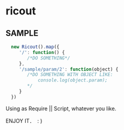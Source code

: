 # ricout


## SAMPLE

```javascript
  new Ricout().map({
     '/': function() {
        /*DO SOMETHING*/
     },
     '/sample/param/2': function(object) {
        /*DO SOMETHING WITH OBJECT LIKE: 
            console.log(object.param);
        */
     }
  })

```

Using as Require || Script, whatever you like.

ENJOY IT．　: )

